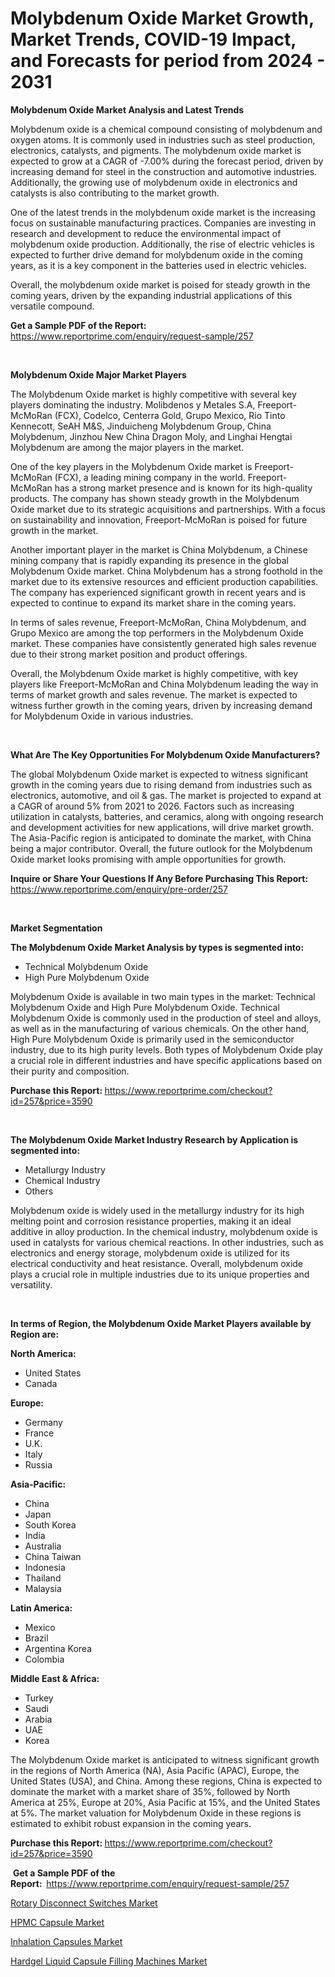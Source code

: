 <p><h1>Molybdenum Oxide Market Growth, Market Trends, COVID-19 Impact, and Forecasts for period from 2024 - 2031</h1></p><p><strong>Molybdenum Oxide Market Analysis and Latest Trends</strong></p>
<p><p>Molybdenum oxide is a chemical compound consisting of molybdenum and oxygen atoms. It is commonly used in industries such as steel production, electronics, catalysts, and pigments. The molybdenum oxide market is expected to grow at a CAGR of -7.00% during the forecast period, driven by increasing demand for steel in the construction and automotive industries. Additionally, the growing use of molybdenum oxide in electronics and catalysts is also contributing to the market growth.</p><p>One of the latest trends in the molybdenum oxide market is the increasing focus on sustainable manufacturing practices. Companies are investing in research and development to reduce the environmental impact of molybdenum oxide production. Additionally, the rise of electric vehicles is expected to further drive demand for molybdenum oxide in the coming years, as it is a key component in the batteries used in electric vehicles.</p><p>Overall, the molybdenum oxide market is poised for steady growth in the coming years, driven by the expanding industrial applications of this versatile compound.</p></p>
<p><strong>Get a Sample PDF of the Report:&nbsp;</strong> <a href="https://www.reportprime.com/enquiry/request-sample/257">https://www.reportprime.com/enquiry/request-sample/257</a></p>
<p>&nbsp;</p>
<p><strong>Molybdenum Oxide Major Market Players</strong></p>
<p><p>The Molybdenum Oxide market is highly competitive with several key players dominating the industry. Molibdenos y Metales S.A, Freeport-McMoRan (FCX), Codelco, Centerra Gold, Grupo Mexico, Rio Tinto Kennecott, SeAH M&S, Jinduicheng Molybdenum Group, China Molybdenum, Jinzhou New China Dragon Moly, and Linghai Hengtai Molybdenum are among the major players in the market.</p><p>One of the key players in the Molybdenum Oxide market is Freeport-McMoRan (FCX), a leading mining company in the world. Freeport-McMoRan has a strong market presence and is known for its high-quality products. The company has shown steady growth in the Molybdenum Oxide market due to its strategic acquisitions and partnerships. With a focus on sustainability and innovation, Freeport-McMoRan is poised for future growth in the market.</p><p>Another important player in the market is China Molybdenum, a Chinese mining company that is rapidly expanding its presence in the global Molybdenum Oxide market. China Molybdenum has a strong foothold in the market due to its extensive resources and efficient production capabilities. The company has experienced significant growth in recent years and is expected to continue to expand its market share in the coming years.</p><p>In terms of sales revenue, Freeport-McMoRan, China Molybdenum, and Grupo Mexico are among the top performers in the Molybdenum Oxide market. These companies have consistently generated high sales revenue due to their strong market position and product offerings.</p><p>Overall, the Molybdenum Oxide market is highly competitive, with key players like Freeport-McMoRan and China Molybdenum leading the way in terms of market growth and sales revenue. The market is expected to witness further growth in the coming years, driven by increasing demand for Molybdenum Oxide in various industries.</p></p>
<p>&nbsp;</p>
<p><strong>What Are The Key Opportunities For Molybdenum Oxide Manufacturers?</strong></p>
<p><p>The global Molybdenum Oxide market is expected to witness significant growth in the coming years due to rising demand from industries such as electronics, automotive, and oil & gas. The market is projected to expand at a CAGR of around 5% from 2021 to 2026. Factors such as increasing utilization in catalysts, batteries, and ceramics, along with ongoing research and development activities for new applications, will drive market growth. The Asia-Pacific region is anticipated to dominate the market, with China being a major contributor. Overall, the future outlook for the Molybdenum Oxide market looks promising with ample opportunities for growth.</p></p>
<p><strong>Inquire or Share Your Questions If Any Before Purchasing This Report:</strong> <a href="https://www.reportprime.com/enquiry/pre-order/257">https://www.reportprime.com/enquiry/pre-order/257</a></p>
<p>&nbsp;</p>
<p><strong>Market Segmentation</strong></p>
<p><strong>The Molybdenum Oxide Market Analysis by types is segmented into:</strong></p>
<p><ul><li>Technical Molybdenum Oxide</li><li>High Pure Molybdenum Oxide</li></ul></p>
<p><p>Molybdenum Oxide is available in two main types in the market: Technical Molybdenum Oxide and High Pure Molybdenum Oxide. Technical Molybdenum Oxide is commonly used in the production of steel and alloys, as well as in the manufacturing of various chemicals. On the other hand, High Pure Molybdenum Oxide is primarily used in the semiconductor industry, due to its high purity levels. Both types of Molybdenum Oxide play a crucial role in different industries and have specific applications based on their purity and composition.</p></p>
<p><strong>Purchase this Report:&nbsp;</strong><a href="https://www.reportprime.com/checkout?id=257&price=3590">https://www.reportprime.com/checkout?id=257&price=3590</a></p>
<p>&nbsp;</p>
<p><strong>The Molybdenum Oxide Market Industry Research by Application is segmented into:</strong></p>
<p><ul><li>Metallurgy Industry</li><li>Chemical Industry</li><li>Others</li></ul></p>
<p><p>Molybdenum oxide is widely used in the metallurgy industry for its high melting point and corrosion resistance properties, making it an ideal additive in alloy production. In the chemical industry, molybdenum oxide is used in catalysts for various chemical reactions. In other industries, such as electronics and energy storage, molybdenum oxide is utilized for its electrical conductivity and heat resistance. Overall, molybdenum oxide plays a crucial role in multiple industries due to its unique properties and versatility.</p></p>
<p>&nbsp;</p>
<p><strong>In terms of Region, the Molybdenum Oxide Market Players available by Region are:</strong></p>
<p>
    <p> <strong> North America: </strong>
        <ul>
            <li>United States</li>
            <li>Canada</li>
        </ul>
        </p> 
    <p> <strong> Europe: </strong>
        <ul>
            <li>Germany</li>
            <li>France</li>
            <li>U.K.</li>
            <li>Italy</li>
            <li>Russia</li>
        </ul>
        </p> 
    <p> <strong> Asia-Pacific: </strong>
        <ul>
            <li>China</li>
            <li>Japan</li>
            <li>South Korea</li>
            <li>India</li>
            <li>Australia</li>
            <li>China Taiwan</li>
            <li>Indonesia</li>
            <li>Thailand</li>
            <li>Malaysia</li>
        </ul>
        </p> 
    <p> <strong> Latin America: </strong>
        <ul>
            <li>Mexico</li>
            <li>Brazil</li>
            <li>Argentina Korea</li>
            <li>Colombia</li>
        </ul>
        </p> 
    <p> <strong> Middle East & Africa: </strong>
        <ul>
            <li>Turkey</li>
            <li>Saudi</li>
            <li>Arabia</li>
            <li>UAE</li>
            <li>Korea</li>
        </ul>
    </p>
    </p>
<p><p>The Molybdenum Oxide market is anticipated to witness significant growth in the regions of North America (NA), Asia Pacific (APAC), Europe, the United States (USA), and China. Among these regions, China is expected to dominate the market with a market share of 35%, followed by North America at 25%, Europe at 20%, Asia Pacific at 15%, and the United States at 5%. The market valuation for Molybdenum Oxide in these regions is estimated to exhibit robust expansion in the coming years.</p></p>
<p><strong>Purchase this Report: </strong><a href="https://www.reportprime.com/checkout?id=257&price=3590">https://www.reportprime.com/checkout?id=257&price=3590</a></p>
<p>&nbsp;<strong>Get a Sample PDF of the Report:&nbsp;&nbsp;</strong><a href="https://www.reportprime.com/enquiry/request-sample/257">https://www.reportprime.com/enquiry/request-sample/257</a></p>
<p><strong></strong></p>
<p><p><a href="https://extreme-scabiosa-c81.notion.site/Rotary-Disconnect-Switches-Market-Size-Share-Trends-Analysis-Report-By-Application-Regional-Outl-b6acc49fbb134118879889aed0e19045">Rotary Disconnect Switches Market</a></p><p><a href="https://view.publitas.com/reportprime-1/hpmc-capsule-market-research-report-the-key-to-successful-business-strategy-forecasted-for-period-from-2023-2030/">HPMC Capsule Market</a></p><p><a href="https://view.publitas.com/reportprime-1/inhalation-capsules-market-size-and-examines-its-market-scope-with-a-primary-focus-on-growth-opportunities-and-forecasted-trends-spanning-from-2023-to-2030/">Inhalation Capsules Market</a></p><p><a href="https://view.publitas.com/reportprime-1/hardgel-liquid-capsule-filling-machines-market-research-report-provides-critical-insights-that-can-help-shape-business-development-and-investment-strategies/">Hardgel Liquid Capsule Filling Machines Market</a></p></p>